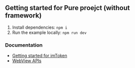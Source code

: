 ## Getting started for Pure proejct (without framework)

1. Install dependencies: `npm i`
2. Run the example locally: `npm run dev`

### Documentation

- [Getting started for imToken](#)
- [WebView APIs](#)

